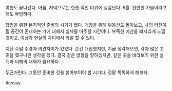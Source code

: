 여름도 끝나간다.
아침, 저녁으로는 한풀 꺽인 더위에 실감난다.
9월.
완연한 가을이라고 해도 무방하다.

창업을 위한 본격적인 준비의 시기가 됐다.
매장을 위해 부동산도 돌아보고, 
나의 터전이 될 공간이 존재하는 가에 대해서
실체를 마주할 시간이다.
부족한 예산을 뼈저리게 느낄 것이고,
이상과 현실의 차이에서 좌절 할 수 있다.

지난 주말 수경과 의견차이가 있었다.
순간 대립했지만, 지금 생각해보면,
각자 많은 고민을 했구나란 생각을 했다.
결국 같은 방향을 향하겠지만,
같은 곳을 바라보기 위한 설득과 이해의 대화가 필요하다.

두근거린다.
그동안 준비한 것을 쏟아부어야 할 시기다.
정말 똑똑하게 해보자.

#essay 